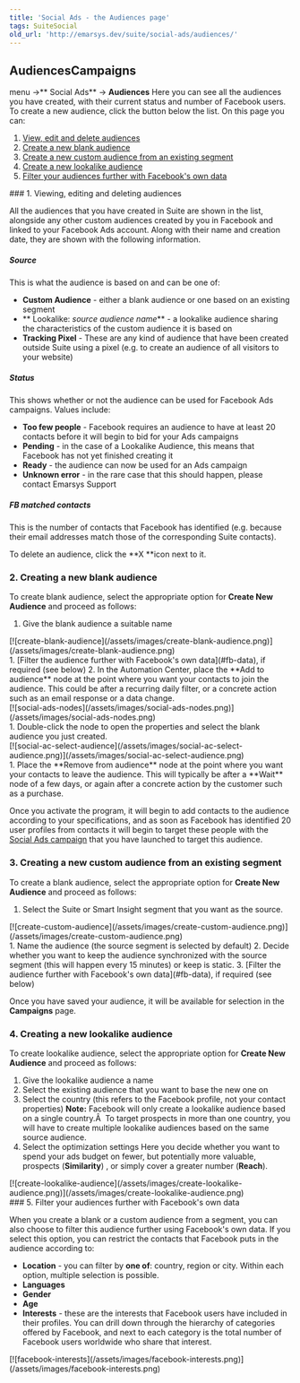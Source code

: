 ```yaml
---
title: 'Social Ads - the Audiences page'
tags: SuiteSocial
old_url: 'http://emarsys.dev/suite/social-ads/audiences/'
---
```


Audiences**Campaigns**
----------------------

 menu ->** Social Ads** -> **Audiences** Here you can see all the audiences you have created, with their current status and number of Facebook users. To create a new audience, click the button below the list. On this page you can:

1. [View, edit and delete audiences](#edit)
2. [Create a new blank audience](#new-blank)
3. [Create a new custom audience from an existing segment](#new-custom)
4. [Create a new lookalike audience](#new-lookalike)
5. [Filter your audiences further with Facebook's own data](#fb-data)
 
<a name="edit"></a>### 1. Viewing, editing and deleting audiences

 All the audiences that you have created in Suite are shown in the list, alongside any other custom audiences created by you in Facebook and linked to your Facebook Ads account. Along with their name and creation date, they are shown with the following information.

##### Source

This is what the audience is based on and can be one of:

- **Custom Audience** - either a blank audience or one based on an existing segment
- ** Lookalike: *source audience name*** - a lookalike audience sharing the characteristics of the custom audience it is based on
- **Tracking Pixel** - These are any kind of audience that have been created outside Suite using a pixel (e.g. to create an audience of all visitors to your website)

##### Status

This shows whether or not the audience can be used for Facebook Ads campaigns. Values include:

- **Too few people** - Facebook requires an audience to have at least 20 contacts before it will begin to bid for your Ads campaigns
- **Pending** - in the case of a Lookalike Audience, this means that Facebook has not yet finished creating it
- **Ready** - the audience can now be used for an Ads campaign
- **Unknown error** - in the rare case that this should happen, please contact Emarsys Support

##### FB matched contacts

This is the number of contacts that Facebook has identified (e.g. because their email addresses match those of the corresponding Suite contacts).

 To delete an audience, click the **X **icon next to it. <a name="new-blank"></a>

### 2. Creating a new blank audience

 To create blank audience, select the appropriate option for **Create New Audience** and proceed as follows:

1. Give the blank audience a suitable name

<div class="row">[![create-blank-audience](/assets/images/create-blank-audience.png)](/assets/images/create-blank-audience.png)</div>1. [Filter the audience further with Facebook's own data](#fb-data), if required (see below)
2. In the Automation Center, place the **Add to audience** node at the point where you want your contacts to join the audience. This could be after a recurring daily filter, or a concrete action such as an email response or a data change.

<div class="row">[![social-ads-nodes](/assets/images/social-ads-nodes.png)](/assets/images/social-ads-nodes.png)</div>1. Double-click the node to open the properties and select the blank audience you just created.

<div class="row">[![social-ac-select-audience](/assets/images/social-ac-select-audience.png)](/assets/images/social-ac-select-audience.png)</div>1. Place the **Remove from audience** node at the point where you want your contacts to leave the audience. This will typically be after a **Wait** node of a few days, or again after a concrete action by the customer such as a purchase.

 Once you activate the program, it will begin to add contacts to the audience according to your specifications, and as soon as Facebook has identified 20 user profiles from contacts it will begin to target these people with the [Social Ads campaign](/Suite/about-campaigns.md "Social Ads â&#128;&#147; About Campaigns") that you have launched to target this audience.<a name="new-custom"></a>

### 3. Creating a new custom audience from an existing segment

 To create a blank audience, select the appropriate option for **Create New Audience** and proceed as follows:

1. Select the Suite or Smart Insight segment that you want as the source.

<div class="row">[![create-custom-audience](/assets/images/create-custom-audience.png)](/assets/images/create-custom-audience.png)</div>1. Name the audience (the source segment is selected by default)
2. Decide whether you want to keep the audience synchronized with the source segment (this will happen every 15 minutes) or keep is static.
3. [Filter the audience further with Facebook's own data](#fb-data), if required (see below)

 Once you have saved your audience, it will be available for selection in the **Campaigns** page.<a name="new-lookalike"></a>

### 4. Creating a new lookalike audience

 To create lookalike audience, select the appropriate option for **Create New Audience** and proceed as follows:

1. Give the lookalike audience a name
2. Select the existing audience that you want to base the new one on
3. Select the country (this refers to the Facebook profile, not your contact properties) **Note:** Facebook will only create a lookalike audience based on a single country.Â  To target prospects in more than one country, you will have to create multiple lookalike audiences based on the same source audience.
4. Select the optimization settings Here you decide whether you want to spend your ads budget on fewer, but potentially more valuable, prospects (**Similarity**) , or simply cover a greater number (**Reach**).

<div class="row">[![create-lookalike-audience](/assets/images/create-lookalike-audience.png)](/assets/images/create-lookalike-audience.png)<a name="fb-data"></a></div>### 5. Filter your audiences further with Facebook's own data

 When you create a blank or a custom audience from a segment, you can also choose to filter this audience further using Facebook's own data. If you select this option, you can restrict the contacts that Facebook puts in the audience according to:

- **Location** - you can filter by **one of**: country, region or city. Within each option, multiple selection is possible.
- **Languages**
- **Gender**
- **Age**
- **Interests** - these are the interests that Facebook users have included in their profiles. You can drill down through the hierarchy of categories offered by Facebook, and next to each category is the total number of Facebook users worldwide who share that interest.

<div class="row">[![facebook-interests](/assets/images/facebook-interests.png)](/assets/images/facebook-interests.png)</div>